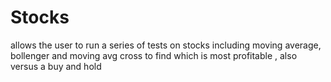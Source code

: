 # Stocks
allows the user to run a series of tests on stocks including moving average, bollenger and moving avg
cross to find which is most profitable , also versus a buy and hold
